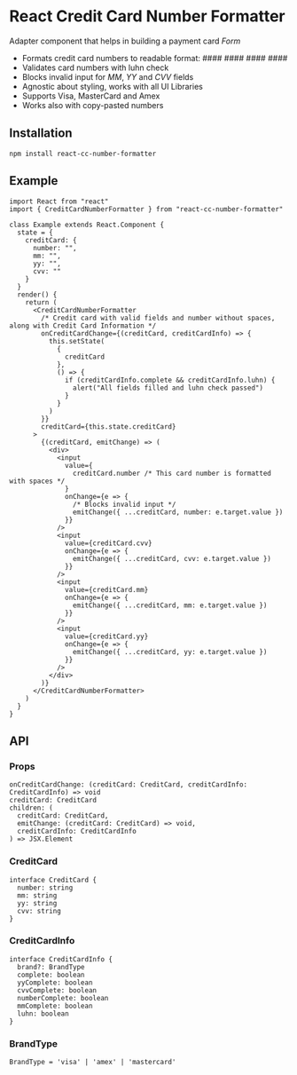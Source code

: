 # React Credit Card Number Formatter

Adapter component that helps in building a payment card *Form*

* Formats credit card numbers to readable format: #### #### #### ####
* Validates card numbers with luhn check
* Blocks invalid input for *MM*, *YY* and *CVV* fields
* Agnostic about styling, works with all UI Libraries
* Supports Visa, MasterCard and Amex
* Works also with copy-pasted numbers

## Installation

```
npm install react-cc-number-formatter
```

## Example 


```JSX
import React from "react"
import { CreditCardNumberFormatter } from "react-cc-number-formatter"

class Example extends React.Component {
  state = {
    creditCard: {
      number: "",
      mm: "",
      yy: "",
      cvv: ""
    }
  }
  render() {
    return (
      <CreditCardNumberFormatter
        /* Credit card with valid fields and number without spaces, along with Credit Card Information */
        onCreditCardChange={(creditCard, creditCardInfo) => {
          this.setState(
            {
              creditCard
            },
            () => {
              if (creditCardInfo.complete && creditCardInfo.luhn) {
                alert("All fields filled and luhn check passed")
              }
            }
          )
        }}
        creditCard={this.state.creditCard}
      >
        {(creditCard, emitChange) => (
          <div>
            <input
              value={
                creditCard.number /* This card number is formatted with spaces */
              }
              onChange={e => {
                /* Blocks invalid input */
                emitChange({ ...creditCard, number: e.target.value })
              }}
            />
            <input
              value={creditCard.cvv}
              onChange={e => {
                emitChange({ ...creditCard, cvv: e.target.value })
              }}
            />
            <input
              value={creditCard.mm}
              onChange={e => {
                emitChange({ ...creditCard, mm: e.target.value })
              }}
            />
            <input
              value={creditCard.yy}
              onChange={e => {
                emitChange({ ...creditCard, yy: e.target.value })
              }}
            />
          </div>
        )}
      </CreditCardNumberFormatter>
    )
  }
}
```

## API

### Props

```JSX
onCreditCardChange: (creditCard: CreditCard, creditCardInfo: CreditCardInfo) => void
creditCard: CreditCard
children: (
  creditCard: CreditCard,
  emitChange: (creditCard: CreditCard) => void,
  creditCardInfo: CreditCardInfo
) => JSX.Element
```

### CreditCard

```JSX
interface CreditCard {
  number: string
  mm: string
  yy: string
  cvv: string
}
```

### CreditCardInfo

```JSX
interface CreditCardInfo {
  brand?: BrandType
  complete: boolean
  yyComplete: boolean
  cvvComplete: boolean
  numberComplete: boolean
  mmComplete: boolean
  luhn: boolean
}
```

### BrandType

```JSX
BrandType = 'visa' | 'amex' | 'mastercard'
```



